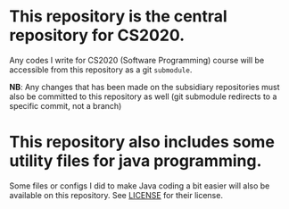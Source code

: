 # This repository is the central repository for CS2020.
Any codes I write for CS2020 (Software Programming) course will be accessible from this repository as a git `submodule`.

**NB**: Any changes that has been made on the subsidiary repositories must also be committed to this repository as well (git submodule redirects to a specific commit, not a branch)

# This repository also includes some utility files for java programming.
Some files or configs I did to make Java coding a bit easier will also be available on this repository.
See [LICENSE](LICENSE) for their license.
